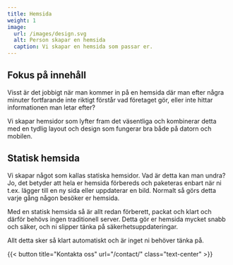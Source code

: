 ```yaml
---
title: Hemsida
weight: 1
image:
  url: /images/design.svg
  alt: Person skapar en hemsida
  caption: Vi skapar en hemsida som passar er.
---
```


## Fokus på innehåll

Visst är det jobbigt när man kommer in på en hemsida där man efter några minuter fortfarande inte riktigt förstår vad företaget gör, eller inte hittar informationen man letar efter?

Vi skapar hemsidor som lyfter fram det väsentliga och kombinerar detta med en tydlig layout och design som fungerar bra både på datorn och mobilen.

## Statisk hemsida

Vi skapar något som kallas statiska hemsidor. Vad är detta kan man undra? Jo, det betyder att hela er hemsida förbereds och paketeras enbart när ni t.ex. lägger till en ny sida eller uppdaterar en bild. Normalt så görs detta varje gång någon besöker er hemsida.

Med en statisk hemsida så är allt redan förberett, packat och klart och därför behövs ingen traditionell server. Detta gör er hemsida mycket snabb och säker, och ni slipper tänka på säkerhetsuppdateringar.

Allt detta sker så klart automatiskt och är inget ni behöver tänka på.

{{< button title="Kontakta oss" url="/contact/" class="text-center" >}}
